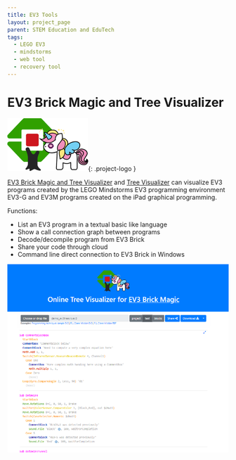 ```yaml
---
title: EV3 Tools
layout: project_page
parent: STEM Education and EduTech
tags:
  - LEGO EV3
  - mindstorms
  - web tool
  - recovery tool
---
```


# EV3 Brick Magic and Tree Visualizer

![logo](assets/ev3treevis_logo.png){: .project-logo }

[EV3 Brick Magic and Tree Visualizer](http://ev3treevis.azurewebsites.net/) and [Tree Visualizer](https://afarago.github.io/EV3TreeVisualizerPages) can visualize EV3 programs created by the LEGO Mindstorms EV3 programming environment EV3-G and EV3M programs created on the iPad graphical programming.

Functions:

* List an EV3 program in a textual basic like language
* Show a call connection graph between programs
* Decode/decompile program from EV3 Brick
* Share your code through cloud
* Command line direct connection to EV3 Brick in Windows

![ev3treevis](assets/ev3treevis.png)